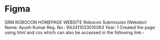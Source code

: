 # Figma
SRM ROBOCON HOMEPAGE WEBSITE
Robocon Submission (Webdev)
Name: Ayush Kumar Reg. No.: RA2411033010063 Year: 1 Created the page using html and css which can also be accessed in the following link:-
